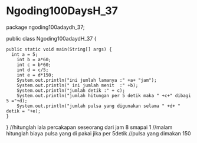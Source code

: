# Ngoding100DaysH_37
package ngoding100adaydh_37;


public class Ngoding100adaydH_37 {

    
    public static void main(String[] args) {
      int a = 5;
        int b = a*60;
        int c = b*60;
        int d = c/5;
        int e = d*150;
        System.out.println("ini jumlah lamanya :" +a+ "jam");
        System.out.println(" ini jumlah menit  :" +b);
        System.out.println("jumlah detik :" + c);
        System.out.println("jumlah hitungan per 5 detik maka " +c+" dibagi 5 ="+d);
        System.out.println("jumlah pulsa yang digunakan selama " +d+ " detik = "+e);
    }
    
}
//hitunglah lala percakapan seseorang dari jam 8 smapai 1 
//malam hitunglah biaya pulsa yang di pakai jika per 5detik
//pulsa yang dimakan 150
